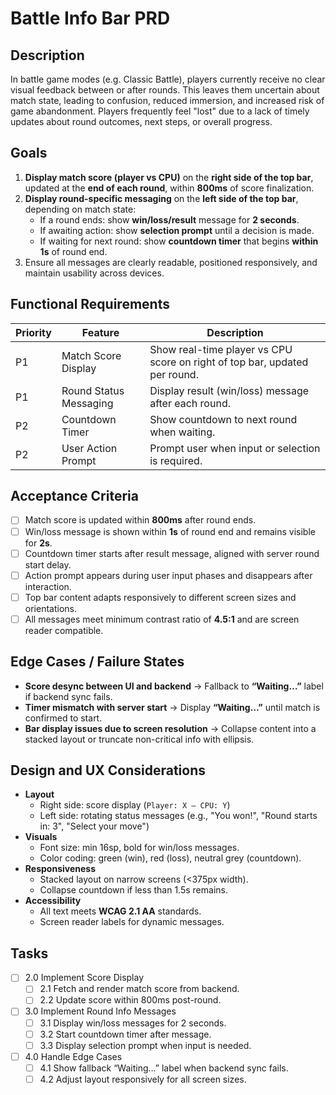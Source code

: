 # Battle Info Bar PRD

## Description

In battle game modes (e.g. Classic Battle), players currently receive no clear visual feedback between or after rounds. This leaves them uncertain about match state, leading to confusion, reduced immersion, and increased risk of game abandonment. Players frequently feel "lost" due to a lack of timely updates about round outcomes, next steps, or overall progress.

## Goals

1. **Display match score (player vs CPU)** on the **right side of the top bar**, updated at the **end of each round**, within **800ms** of score finalization.
2. **Display round-specific messaging** on the **left side of the top bar**, depending on match state:
   - If a round ends: show **win/loss/result** message for **2 seconds**.
   - If awaiting action: show **selection prompt** until a decision is made.
   - If waiting for next round: show **countdown timer** that begins **within 1s** of round end.
3. Ensure all messages are clearly readable, positioned responsively, and maintain usability across devices.

## Functional Requirements

| Priority | Feature                  | Description                                                                 |
|----------|--------------------------|-----------------------------------------------------------------------------|
| P1       | Match Score Display      | Show real-time player vs CPU score on right of top bar, updated per round. |
| P1       | Round Status Messaging   | Display result (win/loss) message after each round.                        |
| P2       | Countdown Timer          | Show countdown to next round when waiting.                                 |
| P2       | User Action Prompt       | Prompt user when input or selection is required.                           |

## Acceptance Criteria

- [ ] Match score is updated within **800ms** after round ends.
- [ ] Win/loss message is shown within **1s** of round end and remains visible for **2s**.
- [ ] Countdown timer starts after result message, aligned with server round start delay.
- [ ] Action prompt appears during user input phases and disappears after interaction.
- [ ] Top bar content adapts responsively to different screen sizes and orientations.
- [ ] All messages meet minimum contrast ratio of **4.5:1** and are screen reader compatible.

## Edge Cases / Failure States

- **Score desync between UI and backend** → Fallback to **“Waiting…”** label if backend sync fails.
- **Timer mismatch with server start** → Display **“Waiting…”** until match is confirmed to start.
- **Bar display issues due to screen resolution** → Collapse content into a stacked layout or truncate non-critical info with ellipsis.

## Design and UX Considerations

- **Layout**
  - Right side: score display (`Player: X – CPU: Y`)
  - Left side: rotating status messages (e.g., "You won!", "Round starts in: 3", "Select your move")
- **Visuals**
  - Font size: min 16sp, bold for win/loss messages.
  - Color coding: green (win), red (loss), neutral grey (countdown).
- **Responsiveness**
  - Stacked layout on narrow screens (<375px width).
  - Collapse countdown if less than 1.5s remains.
- **Accessibility**
  - All text meets **WCAG 2.1 AA** standards.
  - Screen reader labels for dynamic messages.

## Tasks

- [ ] 2.0 Implement Score Display
  - [ ] 2.1 Fetch and render match score from backend.
  - [ ] 2.2 Update score within 800ms post-round.

- [ ] 3.0 Implement Round Info Messages
  - [ ] 3.1 Display win/loss messages for 2 seconds.
  - [ ] 3.2 Start countdown timer after message.
  - [ ] 3.3 Display selection prompt when input is needed.

- [ ] 4.0 Handle Edge Cases
  - [ ] 4.1 Show fallback “Waiting…” label when backend sync fails.
  - [ ] 4.2 Adjust layout responsively for all screen sizes.
